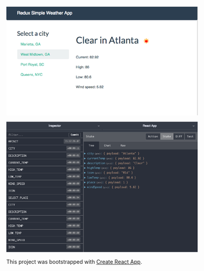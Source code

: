 ![Redux UI](redux_ui.png?raw=true "Redux UI")


![Redux state](redux_devtools.png?raw=true "Redux state tree")

This project was bootstrapped with [Create React App](https://github.com/facebookincubator/create-react-app).
